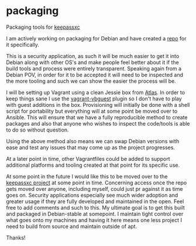 # packaging
Packaging tools for [keepassxc][5]

I am actively working on packaging for Debian and have created a [repo][1] for it specifically.

This is a security application, as such it will be much easier to get it into Debian along with other OS's and make people feel better about it if the build tools and process were entirely transparent. Speaking again from a Debian POV, in order for it to be accepted it will need to be inspected and the more tooling and such we can show the easier the process will be.

I will be setting up Vagrant using a clean Jessie box from [Atlas][3]. In order to keep things sane I use the [vagrant-vbguest][2] plugin so I don't have to play with guest additions in the box. Provisioning will initially be done with a shell script for portability but everything will at some point be moved over to Ansible. This will ensure that we have a fully reproducible method to create packages and also that anyone who wishes to inspect the code/tools is able to do so without question. 

Using the above method also means we can swap Debian versions with ease and test any issues that may come up as the project progresses.

At a later point in time, other Vagrantfiles could be added to support additional platforms and tooling created at that point for its specific use.

At some point in the future I would like this to be moved over to the [keepassxc project][4] at some point in time. Concerning access once the repo gets moved over anyone, including myself, could just pr against it as time goes on. Security applications especially see much wider adoption and greater usage if they are fully developed and maintained in the open. Feel free to add comments and such to this. My ultimate goal is to get this built and packaged in Debian-stable at somepoint. I maintain tight control over what goes onto my machines and having it here means one less project I need to build from source and maintain outside of apt.

Thanks! 

[1]: https://github.com/mattyjones/packaging/tree/master/debian
[2]: https://github.com/dotless-de/vagrant-vbguest
[3]: https://atlas.hashicorp.com/debian/boxes/jessie64
[4]: https://github.com/keepassxreboot/keepassxc
[5]: https://keepassxc.org/
